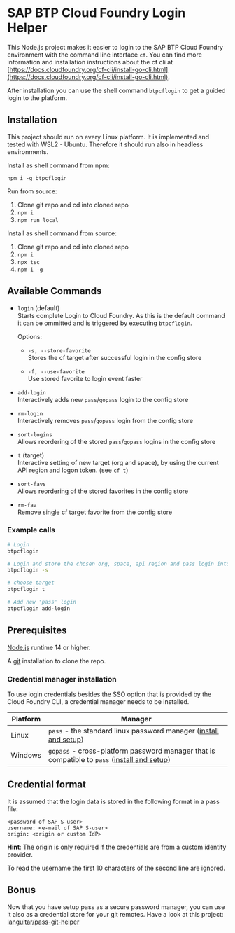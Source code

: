 # SAP BTP Cloud Foundry Login Helper

This Node.js project makes it easier to login to the SAP BTP Cloud Foundry environment with the command line interface `cf`.
You can find more information and installation instructions about the cf cli at
[https://docs.cloudfoundry.org/cf-cli/install-go-cli.html](https://docs.cloudfoundry.org/cf-cli/install-go-cli.html).

After installation you can use the shell command `btpcflogin` to get a guided login to the platform.

## Installation

This project should run on every Linux platform.
It is implemented and tested with WSL2 - Ubuntu.
Therefore it should run also in headless environments.

Install as shell command from npm:

`npm i -g btpcflogin`

Run from source:

1. Clone git repo and cd into cloned repo
2. `npm i`
3. `npm run local`

Install as shell command from source:

1. Clone git repo and cd into cloned repo
2. `npm i`
3. `npx tsc`
4. `npm i -g`

## Available Commands

- `login` (default)  
  Starts complete Login to Cloud Foundry. As this is the default command it can be ommitted and is triggered by executing `btpcflogin`.

  Options:

  - `-s, --store-favorite`  
    Stores the cf target after successful login in the config store

  - `-f, --use-favorite`  
    Use stored favorite to login event faster

- `add-login`  
  Interactively adds new `pass`/`gopass` login to the config store

- `rm-login`  
  Interactively removes `pass`/`gopass` login from the config store

- `sort-logins`  
  Allows reordering of the stored `pass`/`gopass` logins in the config store

- `t` (target)  
  Interactive setting of new target (org and space), by using the current API region and logon token. (see `cf t`)

- `sort-favs`  
  Allows reordering of the stored favorites in the config store

- `rm-fav`  
  Remove single cf target favorite from the config store
  
### Example calls

```sh
# Login
btpcflogin

# Login and store the chosen org, space, api region and pass login into favorite
btpcflogin -s

# choose target
btpcflogin t

# Add new 'pass' login
btpcflogin add-login
```

## Prerequisites

[Node.js](https://nodejs.org/en/download/package-manager/#nvm) runtime 14 or higher.

A [git](https://git-scm.com/book/en/v2/Getting-Started-Installing-Git) installation to clone the repo.

### Credential manager installation

To use login credentials besides the SSO option that is provided by the Cloud Foundry CLI, a credential manager needs to be installed.

| Platform | Manager                                                                                                               |
| -------- | --------------------------------------------------------------------------------------------------------------------- |
| Linux    | `pass` - the standard linux password manager ([install and setup](https://www.passwordstore.org/))                    |
| Windows  | `gopass` - cross-platform password manager that is compatible to `pass` ([install and setup](https://www.gopass.pw/)) |

## Credential format

It is assumed that the login data is stored in the following format in a pass file:

``` pass
<password of SAP S-user>
username: <e-mail of SAP S-user>
origin: <origin or custom IdP>
```

**Hint**: The origin is only required if the credentials are from a custom identity provider.

To read the username the first 10 characters of the second line are ignored.

## Bonus

Now that you have setup pass as a secure password manager, you can use it also as a credential store for your git remotes.
Have a look at this project: [languitar/pass-git-helper](https://github.com/languitar/pass-git-helper)
